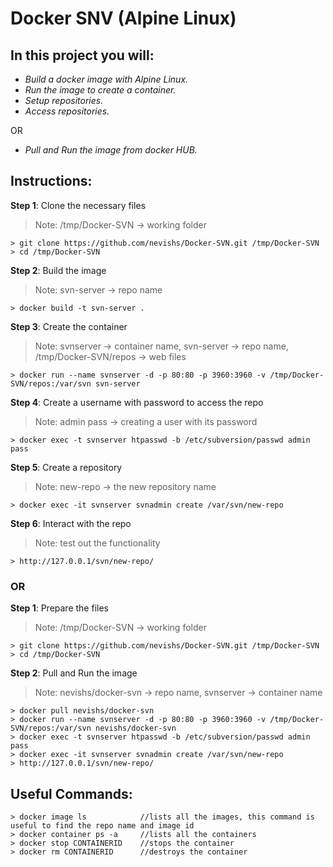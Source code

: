 # Docker SNV (Alpine Linux)

## In this project you will:

* _Build a docker image with Alpine Linux._
* _Run the image to create a container._
* _Setup repositories._
* _Access repositories._

OR 

* _Pull and Run the image from docker HUB._


## Instructions:

__Step 1__: Clone the necessary files
> Note: /tmp/Docker-SVN -> working folder
```
> git clone https://github.com/nevishs/Docker-SVN.git /tmp/Docker-SVN
> cd /tmp/Docker-SVN
```

__Step 2__: Build the image
> Note: svn-server -> repo name
```
> docker build -t svn-server .
```

__Step 3__: Create the container
> Note: svnserver -> container name, svn-server -> repo name, /tmp/Docker-SVN/repos -> web files
```
> docker run --name svnserver -d -p 80:80 -p 3960:3960 -v /tmp/Docker-SVN/repos:/var/svn svn-server
```

__Step 4__: Create a username with password to access the repo
> Note: admin pass -> creating a user with its password
```
> docker exec -t svnserver htpasswd -b /etc/subversion/passwd admin pass
```

__Step 5__: Create a repository
> Note: new-repo -> the new repository name
```
> docker exec -it svnserver svnadmin create /var/svn/new-repo
```

__Step 6__: Interact with the repo
> Note: test out the functionality
```
> http://127.0.0.1/svn/new-repo/
```


### OR


__Step 1__: Prepare the files
> Note: /tmp/Docker-SVN -> working folder
```
> git clone https://github.com/nevishs/Docker-SVN.git /tmp/Docker-SVN
> cd /tmp/Docker-SVN
```

__Step 2__: Pull and Run the image
> Note: nevishs/docker-svn -> repo name, svnserver -> container name
```
> docker pull nevishs/docker-svn
> docker run --name svnserver -d -p 80:80 -p 3960:3960 -v /tmp/Docker-SVN/repos:/var/svn nevishs/docker-svn
> docker exec -t svnserver htpasswd -b /etc/subversion/passwd admin pass
> docker exec -it svnserver svnadmin create /var/svn/new-repo
> http://127.0.0.1/svn/new-repo/
```


## Useful Commands:
```
> docker image ls            //lists all the images, this command is useful to find the repo name and image id
> docker container ps -a     //lists all the containers
> docker stop CONTAINERID    //stops the container
> docker rm CONTAINERID      //destroys the container
```

